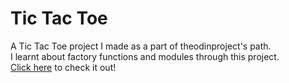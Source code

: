 # Tic Tac Toe

A Tic Tac Toe project I made as a part of theodinproject's path.  
I learnt about factory functions and modules through this project.  
[Click here](https://aniket356.github.io/tic-tac-toe) to check it out!